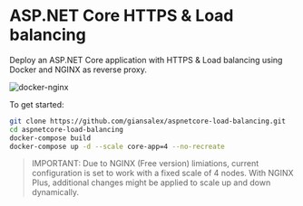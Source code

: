 # ASP.NET Core HTTPS & Load balancing
Deploy an ASP.NET Core application with HTTPS & Load balancing using Docker and NGINX as reverse proxy.

![docker-nginx](https://raw.githubusercontent.com/giansalex/aspnetcore-load-balancing/master/doc/target-architecture-docker-nginx-ketrel.png "ASP.NET CORE NGINX")

To get started:

```bash
git clone https://github.com/giansalex/aspnetcore-load-balancing.git
cd aspnetcore-load-balancing
docker-compose build
docker-compose up -d --scale core-app=4 --no-recreate
```

> IMPORTANT: Due to NGINX (Free version) limiations, current configuration is set to work with a fixed scale of 4 nodes.
With NGINX Plus, additional changes might be applied to scale up and down dynamically.

